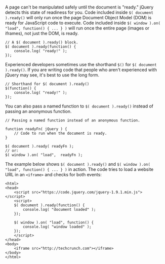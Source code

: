 <script>{
	"title": "$( document ).ready()",
	"level": "beginner"
}</script>

A page can't be manipulated safely until the document is "ready." jQuery detects this state of readiness for you. Code included inside `$( document ).ready()` will only run once the page Document Object Model (DOM) is ready for JavaScript code to execute. Code included inside `$( window ).on( "load", function() { ... } )` will run once the entire page (images or iframes), not just the DOM, is ready.

```
// A $( document ).ready() block.
$( document ).ready(function() {
	console.log( "ready!" );
});
```

Experienced developers sometimes use the shorthand `$()` for `$( document ).ready()`. If you are writing code that people who aren't experienced with jQuery may see, it's best to use the long form.

```
// Shorthand for $( document ).ready()
$(function() {
	console.log( "ready!" );
});
```

You can also pass a named function to `$( document ).ready()` instead of passing an anonymous function.

```
// Passing a named function instead of an anonymous function.

function readyFn( jQuery ) {
	// Code to run when the document is ready.
}

$( document ).ready( readyFn );
// or:
$( window ).on( "load",  readyFn );
```

The example below shows `$( document ).ready()` and `$( window ).on( "load", function() { ... } )` in action. The code tries to load a website URL in an `<iframe>` and checks for both events:

```
<html>
<head>
	<script src="https://code.jquery.com/jquery-1.9.1.min.js"></script>
	<script>
	$( document ).ready(function() {
		console.log( "document loaded" );
	});

	$( window ).on( "load", function() {
		console.log( "window loaded" );
	});
	</script>
</head>
<body>
	<iframe src="http://techcrunch.com"></iframe>
</body>
</html>
```
